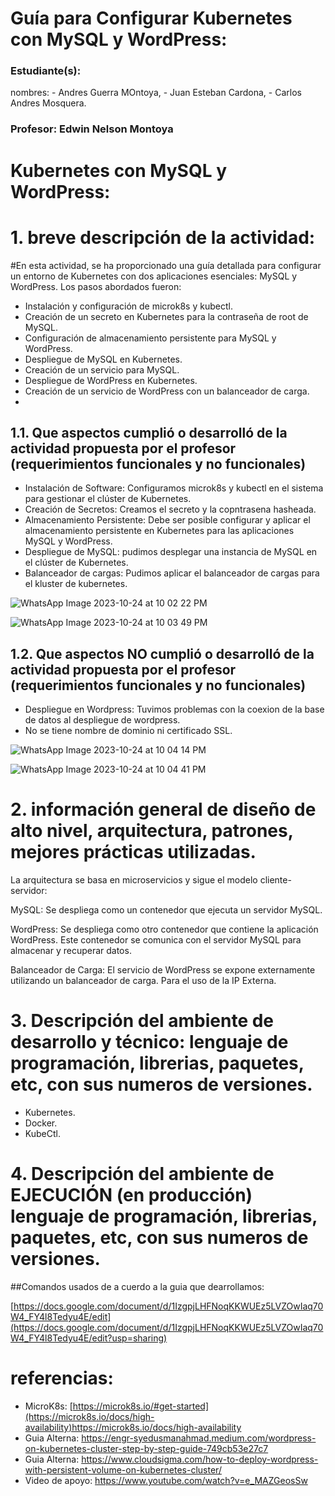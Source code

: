 ﻿# Guía para Configurar Kubernetes con MySQL y WordPress:
 
### Estudiante(s): 

nombres: - Andres Guerra MOntoya, - Juan Esteban Cardona, - Carlos Andres Mosquera.

### Profesor: Edwin Nelson Montoya

# Kubernetes con MySQL y WordPress:

# 1. breve descripción de la actividad:
#En esta actividad, se ha proporcionado una guía detallada para configurar un entorno de Kubernetes con dos aplicaciones esenciales: MySQL y WordPress. Los pasos abordados fueron:

- Instalación y configuración de microk8s y kubectl.
- Creación de un secreto en Kubernetes para la contraseña de root de MySQL.
- Configuración de almacenamiento persistente para MySQL y WordPress.
- Despliegue de MySQL en Kubernetes.
- Creación de un servicio para MySQL.
- Despliegue de WordPress en Kubernetes.
- Creación de un servicio de WordPress con un balanceador de carga.
- 
## 1.1. Que aspectos cumplió o desarrolló de la actividad propuesta por el profesor (requerimientos funcionales y no funcionales)

- Instalación de Software: Configuramos microk8s y kubectl en el sistema para gestionar el clúster de Kubernetes.
- Creación de Secretos: Creamos el secreto y la copntrasena hasheada.
- Almacenamiento Persistente: Debe ser posible configurar y aplicar el almacenamiento persistente en Kubernetes para las aplicaciones MySQL y WordPress.
- Despliegue de MySQL: pudimos desplegar una instancia de MySQL en el clúster de Kubernetes.
- Balanceador de cargas: Pudimos aplicar el balanceador de cargas para el kluster de kubernetes.

 ![WhatsApp Image 2023-10-24 at 10 02 22 PM](https://github.com/Guerrita/Reto-4-st0263-232/assets/105470955/ea585a0b-bbd7-4e78-9da4-47a58d900dc7)

 
 ![WhatsApp Image 2023-10-24 at 10 03 49 PM](https://github.com/Guerrita/Reto-4-st0263-232/assets/105470955/163a6533-52b0-4075-bf4c-d515ff03b2c1)



## 1.2. Que aspectos NO cumplió o desarrolló de la actividad propuesta por el profesor (requerimientos funcionales y no funcionales)

- Despliegue en Wordpress: Tuvimos problemas con la coexion de la base de datos al despliegue de wordpress.
- No se tiene nombre de dominio ni certificado SSL.

![WhatsApp Image 2023-10-24 at 10 04 14 PM](https://github.com/Guerrita/Reto-4-st0263-232/assets/105470955/2d132175-b8d0-43f8-9bca-8ad0bade1599)


![WhatsApp Image 2023-10-24 at 10 04 41 PM](https://github.com/Guerrita/Reto-4-st0263-232/assets/105470955/237ac935-6b87-404e-9117-2bf84300c52d)


# 2. información general de diseño de alto nivel, arquitectura, patrones, mejores prácticas utilizadas.

La arquitectura se basa en microservicios y sigue el modelo cliente-servidor:

MySQL: Se despliega como un contenedor que ejecuta un servidor MySQL.

WordPress: Se despliega como otro contenedor que contiene la aplicación WordPress. Este contenedor se comunica con el servidor MySQL para almacenar y recuperar datos.

Balanceador de Carga: El servicio de WordPress se expone externamente utilizando un balanceador de carga. Para el uso de la IP Externa.

# 3. Descripción del ambiente de desarrollo y técnico: lenguaje de programación, librerias, paquetes, etc, con sus numeros de versiones.

- Kubernetes.
- Docker.
- KubeCtl.

# 4. Descripción del ambiente de EJECUCIÓN (en producción) lenguaje de programación, librerias, paquetes, etc, con sus numeros de versiones.

##Comandos usados de a cuerdo a la guia que dearrollamos:

[https://docs.google.com/document/d/1IzgpjLHFNoqKKWUEz5LVZOwIaq70W4_FY4l8Tedyu4E/edit](https://docs.google.com/document/d/1IzgpjLHFNoqKKWUEz5LVZOwIaq70W4_FY4l8Tedyu4E/edit?usp=sharing)

# referencias:

- MicroK8s: [https://microk8s.io/#get-started](https://microk8s.io/docs/high-availability)https://microk8s.io/docs/high-availability
- Guia Alterna: https://engr-syedusmanahmad.medium.com/wordpress-on-kubernetes-cluster-step-by-step-guide-749cb53e27c7
- Guia Alterna: https://www.cloudsigma.com/how-to-deploy-wordpress-with-persistent-volume-on-kubernetes-cluster/
- Video de apoyo: https://www.youtube.com/watch?v=e_MAZGeosSw
